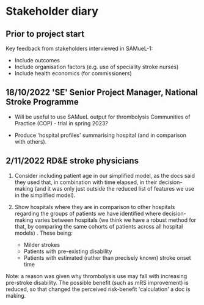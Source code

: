 # Stakeholder diary

## Prior to project start

Key feedback from stakeholders interviewed in SAMueL-1:

* Include outcomes
* Include organisation factors (e.g. use of speciality stroke nurses)
* Include health economics (for commissioners)

## 18/10/2022 'SE' Senior Project Manager, National Stroke Programme

* Will be useful to use SAMueL output for thrombolysis Communities of Practice (COP) - trial in spring 2023?

* Produce 'hospital profiles' summarising hospital (and in comparison with others).

## 2/11/2022 RD&E stroke physicians

1. Consider including patient age in our simplified model, as the docs said they used that, in combination with time elapsed, in their decision-making (and it was only just outside the reduced list of features we use in the simplified model). 

2. Show hospitals where they are in comparison to other hospitals regarding the groups of patients we have identified where decision-making varies between hospitals (we think we have a robust method for that, by comparing the same cohorts of patients across all hospital models) . These being:	

	* Milder strokes
	* Patients with pre-existing disability
	* Patients with estimated (rather than precisely known) stroke onset time

Note: a reason was given why thrombolysis use may fall with increasing pre-stroke disability. The possible benefit (such as mRS improvement) is reduced, so that changed the perceived risk-benefit 'calculation' a doc is making.
